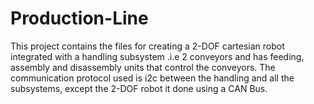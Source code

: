 # Production-Line
This project contains the files for creating a 2-DOF cartesian robot integrated with a handling subsystem .i.e 2 conveyors and has feeding, assembly and disassembly units that control the conveyors. The communication protocol used is i2c between the handling and all the subsystems, except the 2-DOF robot it done using a CAN Bus.
